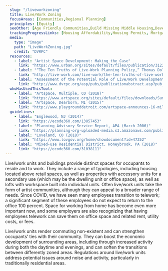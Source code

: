 ```yaml
---
  slug: "/liveworkzoning"
  title: Live/Work Zoning
  focusAreas: [Communities,Regional Planning]
  principles: [Equity]
  seeOther: [Age Friendly Communities,Build Missing Middle Housing,Development Without Displacement,]
  trackingProgressLinks: [Housing Affordability,Housing Permits, Mortgage Lending]
  media: 
    type: "image"
    path: "LiveWorkZoning.jpg"
    credit: "DVRPC"
  resources: 
    - label: "Artist Space Development: Making the Case"
      link: "https://www.urban.org/sites/default/files/publication/31226/1001176-Artist-Space-Development-Making-the-Case.PDF"
    - label: "“The Ten Truths of Live-Work Planning Policy,“ Thomas Dolan Architects"
      link: "http://live-work.com/live-work/the-ten-truths-of-live-work-planning-policy/"
    - label: "Assessment of the Potential Role of Live/Work Development in Centers, DVRPC"
      link: "http://www.dvrpc.org/asp/pubs/publicationabstract.asp?pub_id=04032"  
  whoHasUsedThisTool: 
    - label: "Artspace, Multiple, CO (2018)"
      link: "https://www.artspace.org/sites/default/files/downloads/Summer%202018%20Quarterly_Out%20There_Rural%20Ed.pdf"
    - label: "Artspace, Dearborn, MI (2015)"
      link: "http://www.playgrounddetroit.com/artspace-announces-16-million-dollar-livework-campus-in-dearborn-to-create-an-anchor-for-creative-economy/"
  guidelines: 
    - label: "Englewood, NJ (2014)"
      link: "https://ecode360.com/13857453"
    - label: "Planning Advisory Service Report, APA (March 2006)"
      link: "https://planning-org-uploaded-media.s3.amazonaws.com/publication/download_pdf/PAS-Report-556.pdf"
    - label: "Loveland, CO (2018)"
      link: "https://www.lovgov.org/home/showdocument?id=47252"
    - label: "Mixed-use Residential District, Honeybrook, PA (2018)"
      link: "https://ecode360.com/31038111"
---
```


Live/work units and buildings provide distinct spaces for occupants to reside and to work. They include a range of typologies, including housing located above retail spaces, as well as properties with accessory units for a secondary use (which may be the dwelling unit or office space), as well as lofts with workspace built into individual units. Often live/work units take the form of artist communities, although they can appeal to a broader range of needs. Since COVID, we have seen many employees transition to telework; a significant segment of these employees do not expect to return to the office 100 percent. Space for working from home has become even more important now, and some employers are also recognizing that having employees telework can save them on office space and related rent, utility costs, or fees.

Live/work units render commuting non-existent and can strengthen occupants’ ties with their community. They can boost the economic development of surrounding areas, including through increased activity during both the daytime and evenings, and can soften the transitions between differently zoned areas. Regulations around live/work units address potential issues around noise and activity, particularly in traditionally residential areas.
